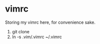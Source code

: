 vimrc
=====

Storing my vimrc here, for convenience sake.

1. git clone
2. ln -s .vim/.vimrc ~/.vimrc
